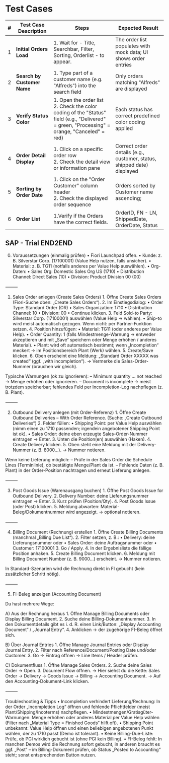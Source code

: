 # Test Cases

| #   | Test Case Description       | Steps                                                                                                                                          | Expected Result                                                        |
| --- | --------------------------- | ---------------------------------------------------------------------------------------------------------------------------------------------- | ---------------------------------------------------------------------- |
| 1   | **Initial Orders Load**     | 1. Wait for - Title, Searchbar, Filter, Sorting, Orderlist - to appear.                                                                        | The order list populates with mock data; UI shows order entries        |
| 2   | **Search by Customer Name** | 1. Type part of a customer name (e.g. "Alfreds") into the search field                                                                         | Only orders matching "Alfreds" are displayed                           |
| 3   | **Verify Status Color**     | 1. Open the order list<br>2. Check the color coding of the "Status" field (e.g., "Delivered" = green, "Processing" = orange, "Canceled" = red) | Each status has correct predefined color coding applied                |
| 4   | **Order Detail Display**    | 1. Click on a specific order row<br>2. Check the detail view or information pane                                                               | Correct order details (e.g., customer, status, shipped date) displayed |
| 5   | **Sorting by Order Date**   | 1. Click on the "Order Customer" column header<br>2. Check the displayed order sequence                                                        | Orders sorted by Customer name ascending;                              |
| 6   | **Order List**              | 1.Verify if the Orders have the correct fields.                                                                                                | OrderID, FN - LN, ShippedDate, OrderDate, Status                       |

## SAP - Trial END2END

0. Voraussetzungen (einmalig prüfen)
   • Fiori Launchpad offen.
   • Kunde: z. B. Silverstar Corp. (17100001) (Value Help nutzen, falls unsicher).
   • Material: z. B. TG11 (notfalls anderes per Value Help auswählen).
   • Org-Daten:
   • Sales Org: Domestic Sales Org US (1710)
   • Distribution Channel: Direct Sales (10)
   • Division: Product Division 00 (00)

⸻

1. Sales Order anlegen (Create Sales Orders) 1. Öffne Create Sales Orders (Fiori-Suche oben: „Create Sales Orders“). 2. Im Einstiegsdialog:
   • Order Type: Standard Order (OR)
   • Sales Organization: 1710
   • Distribution Channel: 10
   • Division: 00
   • Continue klicken. 3. Feld Sold-to Party: Silverstar Corp. (17100001) auswählen (Value Help → wählen).
   • Ship-to wird meist automatisch gezogen. Wenn nicht: per Partner-Funktion setzen. 4. Position hinzufügen:
   • Material: TG11 (oder anderes per Value Help).
   • Order Quantity: 1 (falls Mindestmenge-Warnung → entweder akzeptieren und mit „Save“ speichern oder Menge erhöhen / anderes Material).
   • Plant: wird oft automatisch bestimmt; wenn „Incompletion“ meckert → im Positionsbereich Plant (Werk) wählen. 5. Create/Save klicken. 6. Oben erscheint eine Meldung: „Standard Order XXXXX was created“ (ggf. „with incompletion“).
   → Vermerke die Sales-Order-Nummer (brauchen wir gleich).

Typische Warnungen (ok zu ignorieren):
– Minimum quantity … not reached → Menge erhöhen oder ignorieren.
– Document is incomplete → meist trotzdem speicherbar; fehlendes Feld per Incompletion-Log nachpflegen (z. B. Plant).

⸻

2. Outbound Delivery anlegen (mit Order-Referenz) 1. Öffne Create Outbound Deliveries – With Order Reference. (Suche: „Create Outbound Deliveries“) 2. Felder füllen:
   • Shipping Point: per Value Help auswählen (nimm einen zu 1710 passenden; irgendein angebotener Shipping Point ist ok).
   • Sales Order: deine eben erzeugte Sales-Order-Nummer eintragen → Enter. 3. Unten die Position(en) auswählen (Haken). 4. Create Delivery klicken. 5. Oben steht eine Meldung mit der Delivery-Nummer (z. B. 8000…).
   → Nummer notieren.

Wenn keine Lieferung möglich:
– Prüfe in der Sales Order die Schedule Lines (Terminlinie), ob bestätigte Menge/Plant da ist.
– Fehlende Daten (z. B. Plant) in der Order-Position nachtragen und erneut Lieferung anlegen.

⸻

3. Post Goods Issue (Warenausgang buchen) 1. Öffne Post Goods Issue for Outbound Delivery. 2. Delivery Number: deine Lieferungsnummer eintragen → Enter. 3. Kurz prüfen (Position/Qty). 4. Post Goods Issue (oder Post) klicken. 5. Meldung abwarten: Material-Beleg/Dokumentnummer wird angezeigt.
   → optional notieren.

⸻

4. Billing Document (Rechnung) erstellen 1. Öffne Create Billing Documents (manchmal „Billing Due List“). 2. Filter setzen, z. B.:
   • Delivery: deine Lieferungsnummer oder
   • Sales Order: deine Auftragsnummer oder
   • Customer: 17100001 3. Go / Apply. 4. In der Ergebnisliste die fällige Position anhaken. 5. Create Billing Document klicken. 6. Meldung mit Billing Document Number (z. B. 9000…) erscheint.
   → Nummer notieren.

In Standard-Szenarien wird die Rechnung direkt in FI gebucht (kein zusätzlicher Schritt nötig).

⸻

5. FI-Beleg anzeigen (Accounting Document)

Du hast mehrere Wege:

A) Aus der Rechnung heraus 1. Öffne Manage Billing Documents oder Display Billing Document. 2. Suche deine Billing-Dokumentnummer. 3. In den Dokumentdetails gibt es i. d. R. einen Link/Button: „Display Accounting Document“ / „Journal Entry“. 4. Anklicken → der zugehörige FI-Beleg öffnet sich.

B) Über Journal Entries 1. Öffne Manage Journal Entries oder Display Journal Entry. 2. Filter nach Reference/Document/Posting Date und/oder Customer. 3. Go → Eintrag öffnen → Line Items / Header prüfen.

C) Dokumentfluss 1. Öffne Manage Sales Orders. 2. Suche deine Sales Order → Open. 3. Document Flow öffnen.
→ Hier siehst du die Kette: Sales Order → Delivery → Goods Issue → Billing → Accounting Document.
→ Auf den Accounting-Dokument-Link klicken.

⸻

Troubleshooting & Tipps
• Incompletion verhindert Lieferung/Rechnung: In der Order „Incompletion Log“ öffnen und fehlende Pflichtfelder (meist Plant/Shipping/Incoterms) nachpflegen.
• Mindestmengen/Gratisgüter-Warnungen: Menge erhöhen oder anderes Material per Value Help wählen (Filter nach „Material Type = Finished Goods“ hilft oft).
• Shipping Point unbekannt: Value Help öffnen und einen beliebigen angebotenen Punkt wählen, der zu 1710 passt (Demo ist tolerant).
• Keine Billing-Due-Liste: Prüfe, ob PGI wirklich gebucht ist (ohne PGI kein Billing).
• FI-Beleg fehlt: In manchen Demos wird die Rechnung sofort gebucht, in anderen braucht es ggf. „Post“ – im Billing-Dokument prüfen, ob Status „Posted to Accounting“ steht; sonst entsprechenden Button nutzen.
